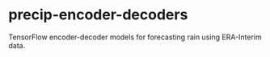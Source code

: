 # precip-encoder-decoders
TensorFlow encoder-decoder models for forecasting rain using ERA-Interim data.
